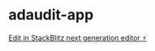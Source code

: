 # adaudit-app

[Edit in StackBlitz next generation editor ⚡️](https://stackblitz.com/~/github.com/hermannweb/adaudit-app)